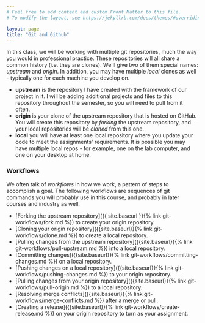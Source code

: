```yaml
---
# Feel free to add content and custom Front Matter to this file.
# To modify the layout, see https://jekyllrb.com/docs/themes/#overriding-theme-defaults

layout: page
title: "Git and Github"
---
```

In this class, we will be working with multiple git repositories, much the way you would in professional practice. These repositories will all share a common history (i.e. they are clones).  We'll give two of them special names: _upstream_ and _origin_.  In addition, you may have multiple _local_ clones as well - typically one for each machine you develop on.

* __upstream__ is the repository I have created with the framework of our project in it.  I will be adding additional projects and files to this repository throughout the semester, so you will need to pull from it often.
* __origin__ is your clone of the upstream repository that is hosted on GitHub.  You will create this repository by _forking_ the upstream repository, and your local repositories will be _cloned_ from this one.
* __local__ you will have at least one local repository where you update your code to meet the assignments' requirements.  It is possible you may have multiple local repos - for example, one on the lab computer, and one on your desktop at home.

### Workflows
We often talk of _workflows_ in how we work, a pattern of steps to accomplish a goal.  The following workflows are sequences of git commands you will probably use in this course, and probably in later courses and industry as well.
* [Forking the upstream repository]({{ site.baseurl }}{% link git-workflows/fork.md %}) to create your origin repository.
* [Cloning your origin repository]({{site.baseurl}}{% link git-workflows/clone.md %}) to create a local repository.
* [Pulling changes from the upstream repository]({{site.baseurl}}{% link git-workflows/pull-upstream.md %}) into a local repository.
* [Committing changes]({{site.baseurl}}{% link git-workflows/committing-changes.md %}) on a local repository.
* [Pushing changes on a local repository]({{site.baseurl}}{% link git-workflows/pushing-changes.md %}) to your origin repository.
* [Pulling changes from your origin repository]({{site.baseurl}}{% link git-workflows/pull-origin.md %}) to a local repository.
* [Resolving merge conflicts]({{site.baseurl}}{% link git-workflows/merge-conflicts.md %}) after a merge or pull.
* [Creating a release]({{site.baseurl}}{% link git-workflows/create-release.md %}) on your origin repository to turn as your assignment.
